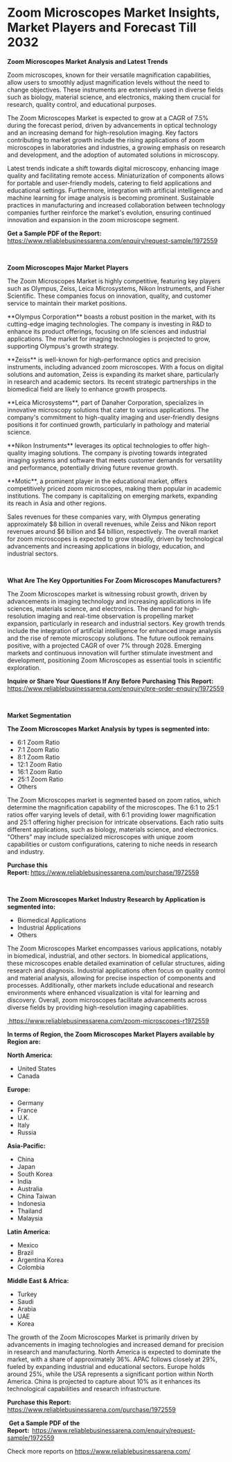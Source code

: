 <p><h1>Zoom Microscopes Market Insights, Market Players and Forecast Till 2032</h1></p><p><strong>Zoom Microscopes Market Analysis and Latest Trends</strong></p>
<p><p>Zoom microscopes, known for their versatile magnification capabilities, allow users to smoothly adjust magnification levels without the need to change objectives. These instruments are extensively used in diverse fields such as biology, material science, and electronics, making them crucial for research, quality control, and educational purposes.</p><p>The Zoom Microscopes Market is expected to grow at a CAGR of 7.5% during the forecast period, driven by advancements in optical technology and an increasing demand for high-resolution imaging. Key factors contributing to market growth include the rising applications of zoom microscopes in laboratories and industries, a growing emphasis on research and development, and the adoption of automated solutions in microscopy.</p><p>Latest trends indicate a shift towards digital microscopy, enhancing image quality and facilitating remote access. Miniaturization of components allows for portable and user-friendly models, catering to field applications and educational settings. Furthermore, integration with artificial intelligence and machine learning for image analysis is becoming prominent. Sustainable practices in manufacturing and increased collaboration between technology companies further reinforce the market's evolution, ensuring continued innovation and expansion in the zoom microscope segment.</p></p>
<p><strong>Get a Sample PDF of the Report:&nbsp;</strong> <a href="https://www.reliablebusinessarena.com/enquiry/request-sample/1972559?utm_campaign=3272&utm_medium=2&utm_source=Github&utm_content=ia&utm_term=10042025&utm_id=zoom-microscopes">https://www.reliablebusinessarena.com/enquiry/request-sample/1972559</a></p>
<p>&nbsp;</p>
<p><strong>Zoom Microscopes Major Market Players</strong></p>
<p><p>The Zoom Microscopes Market is highly competitive, featuring key players such as Olympus, Zeiss, Leica Microsystems, Nikon Instruments, and Fisher Scientific. These companies focus on innovation, quality, and customer service to maintain their market positions.</p><p>**Olympus Corporation** boasts a robust position in the market, with its cutting-edge imaging technologies. The company is investing in R&D to enhance its product offerings, focusing on life sciences and industrial applications. The market for imaging technologies is projected to grow, supporting Olympus's growth strategy.</p><p>**Zeiss** is well-known for high-performance optics and precision instruments, including advanced zoom microscopes. With a focus on digital solutions and automation, Zeiss is expanding its market share, particularly in research and academic sectors. Its recent strategic partnerships in the biomedical field are likely to enhance growth prospects.</p><p>**Leica Microsystems**, part of Danaher Corporation, specializes in innovative microscopy solutions that cater to various applications. The company's commitment to high-quality imaging and user-friendly designs positions it for continued growth, particularly in pathology and material science.</p><p>**Nikon Instruments** leverages its optical technologies to offer high-quality imaging solutions. The company is pivoting towards integrated imaging systems and software that meets customer demands for versatility and performance, potentially driving future revenue growth.</p><p>**Motic**, a prominent player in the educational market, offers competitively priced zoom microscopes, making them popular in academic institutions. The company is capitalizing on emerging markets, expanding its reach in Asia and other regions.</p><p>Sales revenues for these companies vary, with Olympus generating approximately $8 billion in overall revenues, while Zeiss and Nikon report revenues around $6 billion and $4 billion, respectively. The overall market for zoom microscopes is expected to grow steadily, driven by technological advancements and increasing applications in biology, education, and industrial sectors.</p></p>
<p>&nbsp;</p>
<p><strong>What Are The Key Opportunities For Zoom Microscopes Manufacturers?</strong></p>
<p><p>The Zoom Microscopes market is witnessing robust growth, driven by advancements in imaging technology and increasing applications in life sciences, materials science, and electronics. The demand for high-resolution imaging and real-time observation is propelling market expansion, particularly in research and industrial sectors. Key growth trends include the integration of artificial intelligence for enhanced image analysis and the rise of remote microscopy solutions. The future outlook remains positive, with a projected CAGR of over 7% through 2028. Emerging markets and continuous innovation will further stimulate investment and development, positioning Zoom Microscopes as essential tools in scientific exploration.</p></p>
<p><strong>Inquire or Share Your Questions If Any Before Purchasing This Report:</strong> <a href="https://www.reliablebusinessarena.com/enquiry/pre-order-enquiry/1972559?utm_campaign=3272&utm_medium=2&utm_source=Github&utm_content=ia&utm_term=10042025&utm_id=zoom-microscopes">https://www.reliablebusinessarena.com/enquiry/pre-order-enquiry/1972559</a></p>
<p>&nbsp;</p>
<p><strong>Market Segmentation</strong></p>
<p><strong>The Zoom Microscopes Market Analysis by types is segmented into:</strong></p>
<p><ul><li>6:1 Zoom Ratio</li><li>7:1 Zoom Ratio</li><li>8:1 Zoom Ratio</li><li>12:1 Zoom Ratio</li><li>16:1 Zoom Ratio</li><li>25:1 Zoom Ratio</li><li>Others</li></ul></p>
<p><p>The Zoom Microscopes market is segmented based on zoom ratios, which determine the magnification capability of the microscopes. The 6:1 to 25:1 ratios offer varying levels of detail, with 6:1 providing lower magnification and 25:1 offering higher precision for intricate observations. Each ratio suits different applications, such as biology, materials science, and electronics. "Others" may include specialized microscopes with unique zoom capabilities or custom configurations, catering to niche needs in research and industry.</p></p>
<p><strong>Purchase this Report:&nbsp;</strong><a href="https://www.reliablebusinessarena.com/purchase/1972559?utm_campaign=3272&utm_medium=2&utm_source=Github&utm_content=ia&utm_term=10042025&utm_id=zoom-microscopes">https://www.reliablebusinessarena.com/purchase/1972559</a></p>
<p>&nbsp;</p>
<p><strong>The Zoom Microscopes Market Industry Research by Application is segmented into:</strong></p>
<p><ul><li>Biomedical Applications</li><li>Industrial Applications</li><li>Others</li></ul></p>
<p><p>The Zoom Microscopes Market encompasses various applications, notably in biomedical, industrial, and other sectors. In biomedical applications, these microscopes enable detailed examination of cellular structures, aiding research and diagnosis. Industrial applications often focus on quality control and material analysis, allowing for precise inspection of components and processes. Additionally, other markets include educational and research environments where enhanced visualization is vital for learning and discovery. Overall, zoom microscopes facilitate advancements across diverse fields by providing high-resolution imaging capabilities.</p></p>
<p><a href="https://www.reliablebusinessarena.com/zoom-microscopes-r1972559?utm_campaign=3272&utm_medium=2&utm_source=Github&utm_content=ia&utm_term=10042025&utm_id=zoom-microscopes">&nbsp;https://www.reliablebusinessarena.com/zoom-microscopes-r1972559</a></p>
<p><strong>In terms of Region, the Zoom Microscopes Market Players available by Region are:</strong></p>
<p>
    <p> <strong> North America: </strong>
        <ul>
            <li>United States</li>
            <li>Canada</li>
        </ul>
        </p> 
    <p> <strong> Europe: </strong>
        <ul>
            <li>Germany</li>
            <li>France</li>
            <li>U.K.</li>
            <li>Italy</li>
            <li>Russia</li>
        </ul>
        </p> 
    <p> <strong> Asia-Pacific: </strong>
        <ul>
            <li>China</li>
            <li>Japan</li>
            <li>South Korea</li>
            <li>India</li>
            <li>Australia</li>
            <li>China Taiwan</li>
            <li>Indonesia</li>
            <li>Thailand</li>
            <li>Malaysia</li>
        </ul>
        </p> 
    <p> <strong> Latin America: </strong>
        <ul>
            <li>Mexico</li>
            <li>Brazil</li>
            <li>Argentina Korea</li>
            <li>Colombia</li>
        </ul>
        </p> 
    <p> <strong> Middle East & Africa: </strong>
        <ul>
            <li>Turkey</li>
            <li>Saudi</li>
            <li>Arabia</li>
            <li>UAE</li>
            <li>Korea</li>
        </ul>
    </p>
    </p>
<p><p>The growth of the Zoom Microscopes Market is primarily driven by advancements in imaging technologies and increased demand for precision in research and manufacturing. North America is expected to dominate the market, with a share of approximately 36%. APAC follows closely at 29%, fueled by expanding industrial and educational sectors. Europe holds around 25%, while the USA represents a significant portion within North America. China is projected to capture about 10% as it enhances its technological capabilities and research infrastructure.</p></p>
<p><strong>Purchase this Report: </strong><a href="https://www.reliablebusinessarena.com/purchase/1972559?utm_campaign=3272&utm_medium=2&utm_source=Github&utm_content=ia&utm_term=10042025&utm_id=zoom-microscopes">https://www.reliablebusinessarena.com/purchase/1972559</a></p>
<p>&nbsp;<strong>Get a Sample PDF of the Report:&nbsp;&nbsp;</strong><a href="https://www.reliablebusinessarena.com/enquiry/request-sample/1972559?utm_campaign=3272&utm_medium=2&utm_source=Github&utm_content=ia&utm_term=10042025&utm_id=zoom-microscopes">https://www.reliablebusinessarena.com/enquiry/request-sample/1972559</a></p>
<p><strong></strong></p>
<p>Check more reports on <a href="https://www.reliablebusinessarena.com/?utm_campaign=3272&utm_medium=2&utm_source=Github&utm_content=ia&utm_term=10042025&utm_id=zoom-microscopes">https://www.reliablebusinessarena.com/</a></p>